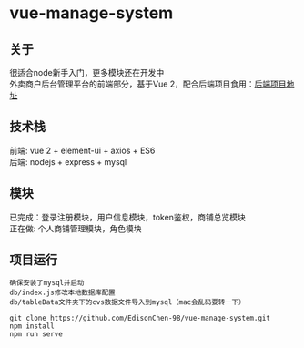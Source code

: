 <!--
 * @Author: Edison Chen
 * @Date: 2022-01-10 09:22:41
-->
# vue-manage-system

## 关于
很适合node新手入门，更多模块还在开发中  
外卖商户后台管理平台的前端部分，基于Vue 2，配合后端项目食用：[后端项目地址](https://github.com/EdisonChen-98/node-manage-system)

## 技术栈
前端: vue 2 + element-ui + axios + ES6  
后端: nodejs + express + mysql  

## 模块
已完成：登录注册模块，用户信息模块，token鉴权，商铺总览模块  
正在做: 个人商铺管理模块，角色模块

## 项目运行
```
确保安装了mysql并启动
db/index.js修改本地数据库配置
db/tableData文件夹下的cvs数据文件导入到mysql（mac会乱码要转一下）
```
```
git clone https://github.com/EdisonChen-98/vue-manage-system.git
npm install
npm run serve
```

